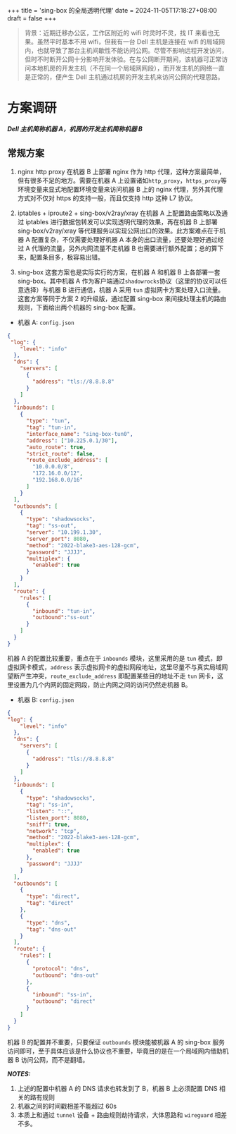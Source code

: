 +++
title = 'sing-box 的全局透明代理'
date = 2024-11-05T17:18:27+08:00
draft = false
+++
> 背景：近期迁移办公区，工作区附近的 wifi 时灵时不灵，找 IT 来看也无果。虽然平时基本不用 wifi，但我有一台 Dell 主机是连接在 wifi 的局域网内，也就导致了那台主机间歇性不能访问公网。尽管不影响远程开发访问，但时不时断开公网十分影响开发体验。在与公网断开期间，该机器可正常访问本地机房的开发主机（不在同一个局域网网段），而开发主机的网络一直是正常的，便产生 Dell 主机通过机房的开发主机来访问公网的代理思路。

# 方案调研

***Dell 主机简称机器 A，机房的开发主机简称机器 B***

## 常规方案

1. nginx http proxy
在机器 B 上部署 nginx 作为 http 代理，这种方案最简单，但有很多不足的地方。需要在机器 A 上设置诸如`http_proxy`，`https_proxy`等环境变量来显式地配置环境变量来访问机器 B 上的 nginx 代理，另外其代理方式对不仅对 https 的支持一般，而且仅支持 http 这种 L7 协议。

2. iptables + iproute2 + sing-box/v2ray/xray
在机器 A 上配置路由策略以及通过 iptables 进行数据包转发可以实现透明代理的效果，再在机器 B 上部署 sing-box/v2ray/xray 等代理服务以实现公网出口的效果。此方案难点在于机器 A 配置复杂，不仅需要处理好机器 A 本身的出口流量，还要处理好通过经过 A 代理的流量，另外内网流量不走机器 B 也需要进行额外配置；总的算下来，配置条目多，极容易出错。

3. sing-box
这套方案也是实际实行的方案，在机器 A 和机器 B 上各部署一套 sing-box。其中机器 A 作为客户端通过`shadowrocks`协议（这里的协议可以任意选择）与机器 B 进行通信，机器 A 采用 `tun` 虚拟网卡方案处理入口流量。这套方案等同于方案 2 的升级版，通过配置 sing-box 来间接处理主机的路由规则，下面给出两个机器的 sing-box 配置。

* 机器 A: `config.json`

```json
{
 "log": {
    "level": "info"
  },
  "dns": {
    "servers": [
      {
        "address": "tls://8.8.8.8"
      }
    ]
  },
  "inbounds": [
    {
      "type": "tun",
      "tag": "tun-in",
      "interface_name": "sing-box-tun0",
      "address": ["10.225.0.1/30"],
      "auto_route": true,
      "strict_route": false,
      "route_exclude_address": [
        "10.0.0.0/8",
        "172.16.0.0/12",
        "192.168.0.0/16"
      ]
    }
  ],
  "outbounds": [
    {
      "type": "shadowsocks",
      "tag": "ss-out",
      "server": "10.199.1.30",
      "server_port": 8080,
      "method": "2022-blake3-aes-128-gcm",
      "password": "JJJJ",
      "multiplex": {
        "enabled": true
      }
    }
  ],
  "route": {
    "rules": [
      {
        "inbound": "tun-in",
        "outbound":"ss-out"
      }
    ]
  }
}
```

机器 A 的配置比较重要，重点在于 `inbounds` 模块，这里采用的是 `tun` 模式，即虚拟网卡模式，`address` 表示虚拟网卡的虚拟网段地址，这里尽量不与真实局域网望断产生冲突，`route_exclude_address` 即配置某些目的地址不走 `tun` 网卡，这里设置为几个内网的固定网段，防止内网之间的访问仍然走机器 B。

* 机器 B: `config.json`

```json
{
"log": {
    "level": "info"
  },
  "dns": {
    "servers": [
      {
        "address": "tls://8.8.8.8"
      }
    ]
  },
  "inbounds": [
    {
      "type": "shadowsocks",
      "tag": "ss-in",
      "listen": "::",
      "listen_port": 8080,
      "sniff": true,
      "network": "tcp",
      "method": "2022-blake3-aes-128-gcm",
      "multiplex": {
        "enabled": true
      },
      "password": "JJJJ"
    }
  ],
  "outbounds": [
    {
      "type": "direct",
      "tag": "direct"
    },
    {
      "type": "dns",
      "tag": "dns-out"
    }
  ],
  "route": {
    "rules": [
      {
        "protocol": "dns",
        "outbound": "dns-out"
      },
      {
        "inbound": "ss-in",
        "outbound": "direct"
      }
    ]
  }
}

```

机器 B 的配置并不重要，只要保证 `outbounds` 模块能被机器 A 的 sing-box 服务访问即可，至于具体应该是什么协议也不重要，毕竟目的是在一个局域网内借助机器 B 访问公网，而不是翻墙。

***NOTES:***

1. 上述的配置中机器 A 的 DNS 请求也转发到了 B，机器 B 上必须配置 DNS 相关的路有规则
2. 机器之间的时间戳相差不能超过 60s
3. 本质上和通过 `tunnel` 设备 + 路由规则劫持请求，大体思路和 `wireguard` 相差不多。
